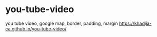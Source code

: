 # you-tube-video
you tube video, google map, border, padding, margin
https://khadija-ca.github.io/you-tube-video/

